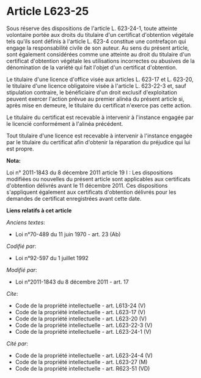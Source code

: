# Article L623-25

Sous réserve des dispositions de l'article L. 623-24-1, toute atteinte volontaire portée aux droits du titulaire d'un
certificat d'obtention végétale tels qu'ils sont définis à l'article L. 623-4 constitue une contrefaçon qui engage la
responsabilité civile de son auteur. Au sens du présent article, sont également considérées comme une atteinte au droit du
titulaire d'un certificat d'obtention végétale les utilisations incorrectes ou abusives de la dénomination de la variété qui
fait l'objet d'un certificat d'obtention. 

Le titulaire d'une licence d'office visée aux articles L. 623-17 et L. 623-20, le titulaire d'une licence obligatoire visée à
l'article L. 623-22-3 et, sauf stipulation contraire, le bénéficiaire d'un droit exclusif d'exploitation peuvent exercer
l'action prévue au premier alinéa du présent article si, après mise en demeure, le titulaire du certificat n'exerce pas cette
action. 

Le titulaire du certificat est recevable à intervenir à l'instance engagée par le licencié conformément à l'alinéa
précédent. 

Tout titulaire d'une licence est recevable à intervenir à l'instance engagée par le titulaire du certificat afin d'obtenir la
réparation du préjudice qui lui est propre.

**Nota:**

Loi n° 2011-1843 du 8 décembre 2011 article 19 I : Les dispositions modifiées ou nouvelles du présent article sont
applicables aux certificats d'obtention délivrés avant le 11 décembre 2011. Ces dispositions s'appliquent également aux
certificats d'obtention délivrés pour les demandes de certificat enregistrées avant cette date.

**Liens relatifs à cet article**

_Anciens textes_:

  - Loi n°70-489 du 11 juin 1970 - art. 23 (Ab)

_Codifié par_:

  - Loi n°92-597 du 1 juillet 1992

_Modifié par_:

  - Loi n°2011-1843 du 8 décembre 2011 - art. 17

_Cite_:

  - Code de la propriété intellectuelle - art. L613-24 (V)
  - Code de la propriété intellectuelle - art. L623-17 (V)
  - Code de la propriété intellectuelle - art. L623-20 (V)
  - Code de la propriété intellectuelle - art. L623-22-3 (V)
  - Code de la propriété intellectuelle - art. L623-24-1 (V)

_Cité par_:

  - Code de la propriété intellectuelle - art. L623-24-4 (V)
  - Code de la propriété intellectuelle - art. L623-27 (M)
  - Code de la propriété intellectuelle - art. R623-51 (VD)
